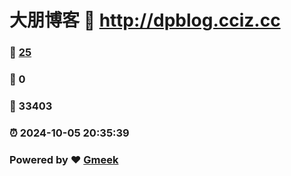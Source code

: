 # 大朋博客 :link: http://dpblog.cciz.cc 
### :page_facing_up: [25](http://dpblog.cciz.cc/tag.html) 
### :speech_balloon: 0 
### :hibiscus: 33403 
### :alarm_clock: 2024-10-05 20:35:39 
### Powered by :heart: [Gmeek](https://github.com/Meekdai/Gmeek)
